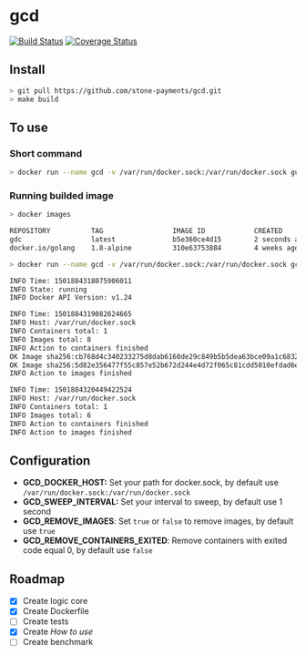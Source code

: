 # gcd

[![Build Status](https://travis-ci.org/stone-payments/gcd.svg?branch=master)](https://travis-ci.org/stone-payments/gcd)
[![Coverage Status](https://coveralls.io/repos/github/stone-payments/gcd/badge.svg?branch=master)](https://coveralls.io/github/stone-payments/gcd?branch=master)

## Install

```bash
> git pull https://github.com/stone-payments/gcd.git
> make build
```

## To use

### Short command
```bash
> docker run --name gcd -v /var/run/docker.sock:/var/run/docker.sock guiferpa/gcd
```
### Running builded image
```bash
> docker images

REPOSITORY          TAG                 IMAGE ID            CREATED             SIZE
gdc                 latest              b5e360ce4d15        2 seconds ago       270 MB
docker.io/golang    1.8-alpine          310e63753884        4 weeks ago         257 MB

> docker run --name gcd -v /var/run/docker.sock:/var/run/docker.sock gcd

INFO Time: 1501884318075906011
INFO State: running
INFO Docker API Version: v1.24

INFO Time: 1501884319082624665
INFO Host: /var/run/docker.sock
INFO Containers total: 1
INFO Images total: 8
INFO Action to containers finished
OK Image sha256:cb768d4c340233275d8dab6160de29c849b5b5dea63bce09a1c683205a75d855 removed successful
OK Image sha256:5d82e356477f55c857e52b672d244e4d72f065c81cdd5010efdad6eb26ea5088 removed successful
INFO Action to images finished

INFO Time: 1501884320449422524
INFO Host: /var/run/docker.sock
INFO Containers total: 1
INFO Images total: 6
INFO Action to containers finished
INFO Action to images finished

```

## Configuration

- __GCD_DOCKER_HOST:__ Set your path for docker.sock, by default use `/var/run/docker.sock:/var/run/docker.sock`
- __GCD_SWEEP_INTERVAL:__ Set your interval to sweep, by default use 1 second
- __GCD_REMOVE_IMAGES__: Set `true` or `false` to remove images, by default use `true`
- __GCD_REMOVE_CONTAINERS_EXITED__: Remove containers with exited code equal 0, by default use `false`

## Roadmap

- [x] Create logic core
- [x] Create Dockerfile
- [ ] Create tests
- [x] Create _How to use_
- [ ] Create benchmark
